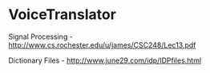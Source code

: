 # VoiceTranslator

Signal Processing - http://www.cs.rochester.edu/u/james/CSC248/Lec13.pdf

Dictionary Files - http://www.june29.com/idp/IDPfiles.html
